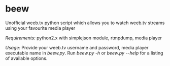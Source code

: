 beew
====

Unofficial weeb.tv python script which allows you to watch weeb.tv streams using your favourite media player

*Requirements:*
python2.x with simplejson module, rtmpdump, media player

*Usage:*
Provide your weeb.tv username and password, media player executable name in _beew.py_. Run _beew.py -h_ or _beew.py --help_ for a listing of available options.
